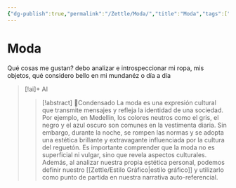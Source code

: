 ```yaml
---
{"dg-publish":true,"permalink":"/Zettle/Moda/","title":"Moda","tags":["Idea,"],"created":"2023-04-26T10:19:44.903-05:00","updated":"2023-08-26T20:27:28.454-05:00"}
---
```



# Moda

Qué cosas me gustan? debo analizar e introspeccionar mi ropa, mis objetos, qué considero bello en mi mundanéz o día a día

> [!ai]+ AI
>
> >[!abstract] 📖Condensado
> >La moda es una expresión cultural que transmite mensajes y refleja la identidad de una sociedad. Por ejemplo, en Medellín, los colores neutros como el gris, el negro y el azul oscuro son comunes en la vestimenta diaria. Sin embargo, durante la noche, se rompen las normas y se adopta una estética brillante y extravagante influenciada por la cultura del reguetón. Es importante comprender que la moda no es superficial ni vulgar, sino que revela aspectos culturales. Además, al analizar nuestra propia estética personal, podemos definir nuestro [[Zettle/Estilo Gráfico\|estilo gráfico]] y utilizarlo como punto de partida en nuestra narrativa auto-referencial.
